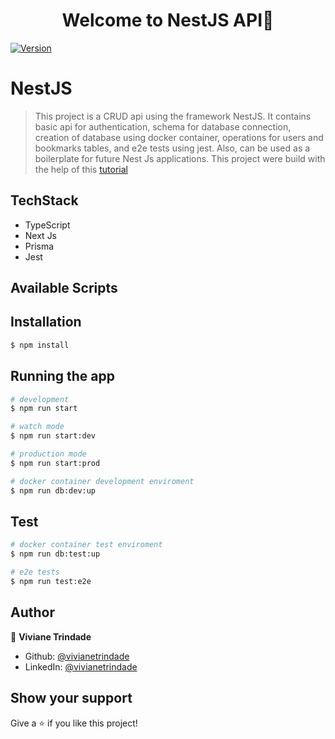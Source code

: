 <h1 align="center">Welcome to NestJS API👋</h1>
<p>
  <a href="https://www.npmjs.com/package/my-portfolio" target="_blank">
    <img alt="Version" src="https://img.shields.io/npm/v/my-portfolio.svg">
  </a>
</p>

# NestJS

> This project is a CRUD api using the framework NestJS. It contains basic api for authentication, schema for database connection, creation of database using docker container, operations for users and bookmarks tables, and e2e tests using jest. Also, can be used as a boilerplate for future Nest Js applications. This project were build with the help of this [tutorial](https://www.youtube.com/watch?v=GHTA143_b-s)

## TechStack
* TypeScript
* Next Js
* Prisma
* Jest


## Available Scripts

## Installation

```bash
$ npm install
```

## Running the app

```bash
# development
$ npm run start

# watch mode
$ npm run start:dev

# production mode
$ npm run start:prod

# docker container development enviroment
$ npm run db:dev:up
```

## Test

```bash
# docker container test enviroment
$ npm run db:test:up

# e2e tests
$ npm run test:e2e
```

## Author

👤 **Viviane Trindade**

* Github: [@vivianetrindade](https://github.com/vivianetrindade)
* LinkedIn: [@vivianetrindade](https://linkedin.com/in/viviane-trindade)

## Show your support

Give a ⭐️ if you like this project!
